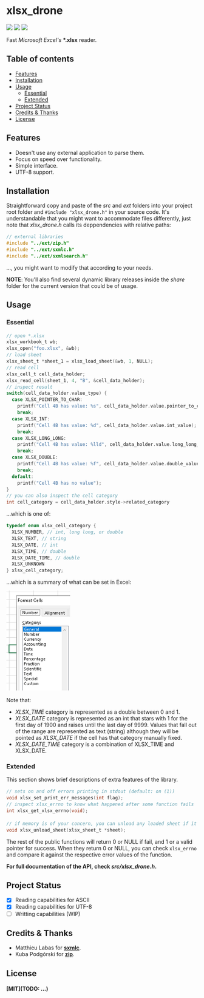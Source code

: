# xlsx_drone

![](https://img.shields.io/endpoint?url=https%3A//gist.githubusercontent.com/IgorJorobus/362840022499885806ad277f9d26ab99/raw/b3f375ce2433d2b9c64baa2853a2cf0d35deaed7/gcov.json)
![](https://img.shields.io/endpoint?url=https%3A//gist.githubusercontent.com/IgorJorobus/0a91b9186b72bff47cd5b93f656d69f6/raw/ea0674cd21903bbedb7bcee80cda2535307f3602/assertions.json)
![](https://img.shields.io/badge/C%20standard-C11-informational)

Fast _Microsoft Excel's_ **\*.xlsx** reader.

## Table of contents

* [Features](#features)
* [Installation](#installation)
* [Usage](#usage)
    * [Essential](#essential)
    * [Extended](#extended)
* [Project Status](#project-status)
* [Credits & Thanks](#credits--thanks)
* [License](#license)

## Features

* Doesn't use any external application to parse them.
* Focus on speed over functionality.
* Simple interface.
* UTF-8 support.

## Installation

 Straightforward copy and paste of the _src_ and _ext_ folders into your project root folder and `#include "xlsx_drone.h"` in your source code. It's understandable that you might want to accommodate files differently, just note that _xlsx_drone.h_ calls its deppendencies with relative paths:

 ```c
// external libraries
#include "../ext/zip.h"
#include "../ext/sxmlc.h"
#include "../ext/sxmlsearch.h"
 ```

..., you might want to modify that according to your needs.

**NOTE**: You'll also find several dynamic library releases inside the _share_ folder for the current version that could be of usage.

## Usage

### Essential

```c
// open *.xlsx
xlsx_workbook_t wb;
xlsx_open("foo.xlsx", &wb);
// load sheet
xlsx_sheet_t *sheet_1 = xlsx_load_sheet(&wb, 1, NULL);
// read cell
xlsx_cell_t cell_data_holder;    
xlsx_read_cell(sheet_1, 4, "B", &cell_data_holder);
// inspect result
switch(cell_data_holder.value_type) {
  case XLSX_POINTER_TO_CHAR:
    printf("Cell 4B has value: %s", cell_data_holder.value.pointer_to_char_value);
    break;
  case XLSX_INT:
    printf("Cell 4B has value: %d", cell_data_holder.value.int_value);
    break;
  case XLSX_LONG_LONG:
    printf("Cell 4B has value: %lld", cell_data_holder.value.long_long_value);
    break;
  case XLSX_DOUBLE:
    printf("Cell 4B has value: %f", cell_data_holder.value.double_value);
    break;
  default:
    printf("Cell 4B has no value");
}
// you can also inspect the cell category
int cell_category = cell_data_holder.style->related_category
```

...which is one of:

```c
typedef enum xlsx_cell_category {
  XLSX_NUMBER, // int, long long, or double
  XLSX_TEXT, // string
  XLSX_DATE, // int
  XLSX_TIME, // double
  XLSX_DATE_TIME, // double
  XLSX_UNKNOWN
} xlsx_cell_category;
```

...which is a summary of what can be set in Excel:

![](data/README.md_images/7f067bd3.png)

Note that:

* _XLSX_TIME_ category is represented as a double between 0 and 1.
* _XLSX_DATE_ category is represented as an int that stars with 1 for the first day of 1900 and raises until the last day of 9999. Values that fall out of the range are represented as text (string) although they will be pointed as _XLSX_DATE_ if the cell has that category manually fixed.
* _XLSX_DATE_TIME_ category is a combination of XLSX_TIME and XLSX_DATE.

### Extended

This section shows brief descriptions of extra features of the library.

```c
// sets on and off errors printing in stdout (default: on (1))
void xlsx_set_print_err_messages(int flag);
// inspect xlsx_errno to know what happened after some function fails
int xlsx_get_xlsx_errno(void);

// if memory is of your concern, you can unload any loaded sheet if it's of no use
void xlsx_unload_sheet(xlsx_sheet_t *sheet);
```

The rest of the public functions will return 0 or NULL if fail, and 1 or a valid pointer for success. When they return 0 or NULL, you can check `xlsx_errno` and compare it against the respective error values of the function.

**For full documentation of the API, check _src/xlsx_drone.h_.**

## Project Status

- [x] Reading capabilities for ASCII
- [x] Reading capabilities for UTF-8
- [ ] Writting capabilities (WIP)

## Credits & Thanks

* Matthieu Labas for [**sxmlc**](http://sxmlc.sourceforge.net/).
* Kuba Podgórski for [**zip**](https://github.com/kuba--/zip).

## License

#### [MIT](TODO: ...)


